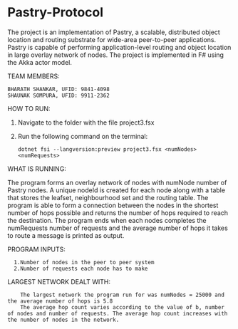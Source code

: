 # Pastry-Protocol
  
  The project is an implementation of Pastry, a scalable, distributed object location and routing substrate for wide-area peer-to-peer applications. Pastry is capable of performing application-level routing and object location in large overlay network of nodes. The project is implemented in F# using the Akka actor model. 
  
TEAM MEMBERS:


    BHARATH SHANKAR, UFID: 9841-4098
    SHAUNAK SOMPURA, UFID: 9911-2362


HOW TO RUN:

1) Navigate to the folder with the file project3.fsx
2) Run the following command on the terminal:

       dotnet fsi --langversion:preview project3.fsx <numNodes> <numRequests> 

WHAT IS RUNNING: 
  
  The program forms an overlay network of nodes with numNode number of Pastry nodes. A unique nodeId is created for each node along with a table that stores the leafset, neighbourhood set and the routing table. The program is able to form a connection between the nodes in the shortest number of hops possible and returns the number of hops required to reach the destination. The program ends when each nodes completes the numRequests number of requests and the average number of hops it takes to route a message is printed as output.
    

PROGRAM INPUTS:
      
      1.Number of nodes in the peer to peer system
      2.Number of requests each node has to make
  
  
LARGEST NETWORK DEALT WITH:

        The largest network the program run for was numNodes = 25000 and the average number of hops is 5.8
        The average hop count varies according to the value of b, number of nodes and number of requests. The average hop count increases with the number of nodes in the network.
  

